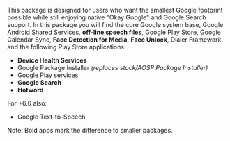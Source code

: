 This package is designed for users who want the smallest Google footprint possible while still enjoying native "Okay Google" and Google Search support. In this package you will find the core Google system base, Google Android Shared Services, **off-line speech files**, Google Play Store, Google Calendar Sync, **Face Detection for Media**, **Face Unlock**, Dialer Framework and the following Play Store applications:

* **Device Health Services**
* Google Package Installer _(replaces stock/AOSP Package Installer)_
* Google Play services
* **Google Search**
* **Hotword**

For +6.0 also:
* Google Text-to-Speech

Note: Bold apps mark the difference to smaller packages.